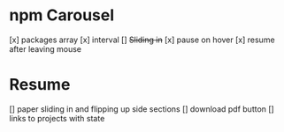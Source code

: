 # npm Carousel

[x] packages array
[x] interval
[] ~~Sliding in~~
[x] pause on hover
[x] resume after leaving mouse

# Resume

[] paper sliding in and flipping up side sections
[] download pdf button
[] links to projects with state
